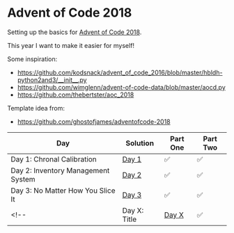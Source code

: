 # Advent of Code 2018
Setting up the basics for [Advent of Code 2018](https://adventofcode.com).

This year I want to make it easier for myself!

Some inspiration:
 - https://github.com/kodsnack/advent_of_code_2016/blob/master/hbldh-python2and3/__init__.py  
 - https://github.com/wimglenn/advent-of-code-data/blob/master/aocd.py
 - https://github.com/thebertster/aoc_2018
 
Template idea from:  
 - https://github.com/ghostofjames/adventofcode-2018  
 
 
 
 
| Day | Solution | Part One | Part Two |
|-----|----------|----------|----------|
|Day 1: Chronal Calibration|[Day 1](day_01/)|:white_check_mark:|:white_check_mark:|
|Day 2: Inventory Management System|[Day 2](day_02/)|:white_check_mark:|:white_check_mark:|
|Day 3: No Matter How You Slice It|[Day 3](day_03/)|:white_check_mark:|:white_check_mark:|
<!-- |Day X: Title|[Day X](day_xx/)|:white_check_mark:|:x:| -->